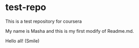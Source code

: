 test-repo
=========

This is a test repository for coursera

My name is Masha and this is my first modify of Readme.md.

Hello all! (Smile)
